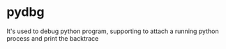 # pydbg
It's used to debug python program,  supporting to attach a running python process and print the backtrace

